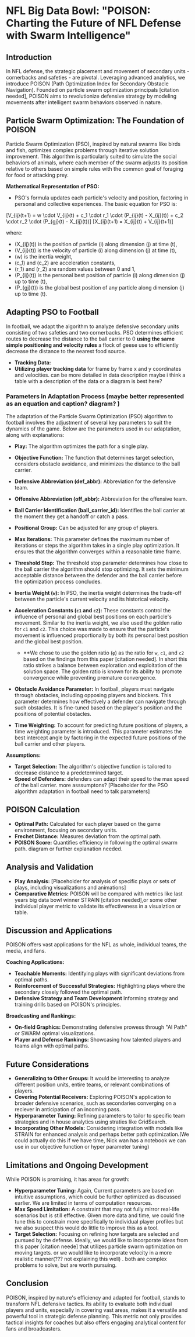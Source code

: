 # NFL Big Data Bowl: "POISON: Charting the Future of NFL Defense with Swarm Intelligence"

## Introduction
In NFL defense, the strategic placement and movement of secondary units - cornerbacks and safeties - are pivotal. Leveraging advanced analytics, we introduce POISON (Path Optimization Index for Secondary Obstacle Navigation). Founded on particle swarm optimization principals [citation needed], POISON aims to revolutionize defensive strategy by modeling movements after intelligent swarm behaviors observed in nature.

## Particle Swarm Optimization: The Foundation of POISON
Particle Swarm Optimization (PSO), inspired by natural swarms like birds and fish, optimizes complex problems through iterative solution improvement. This algorithm is particularly suited to simulate the social behaviors of animals, where each member of the swarm adjusts its position relative to others based on simple rules with the common goal of foraging for food or attacking prey.

**Mathematical Representation of PSO:**
- PSO's formula updates each particle's velocity and position, factoring in personal and collective experiences. The basic equation for PSO is:

\[V_{ij}(t+1) = w \cdot V_{ij}(t) + c_1 \cdot r_1 \cdot (P_{ij}(t) - X_{ij}(t)) + c_2 \cdot r_2 \cdot (P_{gj}(t) - X_{ij}(t))\]
\[X_{ij}(t+1) = X_{ij}(t) + V_{ij}(t+1)\]

where:
- \(X_{ij}(t)\) is the position of particle \(i\) along dimension \(j\) at time \(t\),
- \(V_{ij}(t)\) is the velocity of particle \(i\) along dimension \(j\) at time \(t\),
- \(w\) is the inertia weight,
- \(c_1\) and \(c_2\) are acceleration constants,
- \(r_1\) and \(r_2\) are random values between 0 and 1,
- \(P_{ij}(t)\) is the personal best position of particle \(i\) along dimension \(j\) up to time \(t\),
- \(P_{gj}(t)\) is the global best position of any particle along dimension \(j\) up to time \(t\).


## Adapting PSO to Football
In football, we adapt the algorithm to analyze defensive secondary units consisting of two safeties and two cornerbacks. PSO determines efficient routes to decrease the distance to the ball carrier to 0 **using the same simple positioning and velocity rules** a flock of geese use to efficiently decrease the distance to the nearest food source. 
- **Tracking Data:** 
- **Utilizing player tracking data** for frame by frame x and y coordinates and velocities. can be more detailed in data description maybe i think a table with a description of the data or a diagram is best here? 

### Parameters in Adaptation Process (maybe better represented as an equation and caption? diagram? )
The adaptation of the Particle Swarm Optimization (PSO) algorithm to football involves the adjustment of several key parameters to suit the dynamics of the game. Below are the parameters used in our adaptation, along with explanations:

- **Play:** The algorithm optimizes the path for a single play.

- **Objective Function:** The function that determines target selection, considers obstacle avoidance, and minimizes the distance to the ball carrier.
  
- **Defensive Abbreviation (def_abbr):** Abbreviation for the defensive team.

- **Offensive Abbreviation (off_abbr):** Abbreviation for the offensive team.

- **Ball Carrier Identification (ball_carrier_id):** Identifies the ball carrier at the moment they get a handoff or catch a pass.

- **Positional Group:** Can be adjusted for any group of players.

- **Max Iterations:** This parameter defines the maximum number of iterations or steps the algorithm takes in a single play optimization. It ensures that the algorithm converges within a reasonable time frame.

- **Threshold Stop:** The threshold stop parameter determines how close to the ball carrier the algorithm should stop optimizing. It sets the minimum acceptable distance between the defender and the ball carrier before the optimization process concludes.

- **Inertia Weight (`w`):** In PSO, the inertia weight determines the trade-off between the particle's current velocity and its historical velocity.

- **Acceleration Constants (`c1` and `c2`):** These constants control the influence of personal and global best positions on each particle's movement. Similar to the inertia weight, we also used the golden ratio for `c1` and `c2`. This choice was made to ensure that the particle's movement is influenced proportionally by both its personal best position and the global best position.
  - **We chose to use the golden ratio (`φ`) as the ratio for `w`, `c1`, and `c2` based on the findings from this paper [citation needed]. In short this ratio strikes a balance between exploration and exploitation of the solution space. The golden ratio is known for its ability to promote convergence while preventing premature convergence.

- **Obstacle Avoidance Parameter:** In football, players must navigate through obstacles, including opposing players and blockers. This parameter determines how effectively a defender can navigate through such obstacles. It is fine-tuned based on the player's position and the positions of potential obstacles.

- **Time Weighting:** To account for predicting future positions of players, a time weighting parameter is introduced. This parameter estimates the best intercept angle by factoring in the expected future positions of the ball carrier and other players.

**Assumptions:**
- **Target Selection:** The algorithm's objective function is tailored to decrease distance to a predetermined target.  
- **Speed of Defenders:** defenders can adapt their speed to the max speed of the ball carrier.
more asssumptons? 
\[Placeholder for the PSO algorithm adaptation in football need to talk parameters]

## POISON Calculation
- **Optimal Path:** Calculated for each player based on the game environment, focusing on secondary units.
- **Frechet Distance:** Measures deviation from the optimal path.
- **POISON Score:** Quantifies efficiency in following the optimal swarm path.
diagram or further explanation needed. 

## Analysis and Validation
- **Play Analysis:** [Placeholder for analysis of specific plays or sets of plays, including visualizations and animations]
- **Comparative Metrics:** POISON will be compared with metrics like last years big data bowl winner STRAIN [citation needed],or some other individual player metric to validate its effectiveness in a visualztion or table. 

## Discussion and Applications
POISON offers vast applications for the NFL as whole, individual teams, the media, and fans.

**Coaching Applications:**
- **Teachable Moments:** Identifying plays with significant deviations from optimal paths.
- **Reinforcement of Successful Strategies:** Highlighting plays where the secondary closely followed the optimal path.
- **Defensive Strategy and Team Development** Informing strategy and training drills based on POISON's principles.

**Broadcasting and Rankings:**
- **On-field Graphics:** Demonstrating defensive prowess through "AI Path" or SWARM optimal visualizations.
- **Player and Defense Rankings:** Showcasing how talented players and teams align with optimal paths.

## Future Considerations
- **Generalizing to Other Groups:** It would be interesting to analyze different position units, entire teams, or relevant combinations of players. 
- **Covering Potential Receivers:** Exploring POISON's application to broader defensive scenarios, such as secondaries converging on a reciever in anticipation of an incoming pass.
- **Hyperparameter Tuning:** Refining parameters to tailor to specific team strategies and in house analytics using straties like GridSearch.
- **Incorporating Other Models:** Considering integration with models like STRAIN for enhanced analysis and perhaps better path optimization.(We could actually do this if we have time, Nick wan has a notebook we can use in our objective function or hyper parameter tuning)

## Limitations and Ongoing Development
While POISON is promising, it has areas for growth:

- **Hyperparameter Tuning:** Again, Current parameters are based on intuitive assumptions, which could be further optimized as discussed earlier. We are limited in terms of computation resources.  
- **Max Speed Limitation:** A constraint that may not fully mirror real-life scenarios but is still effective. Given more data and time, we could fine tune this to constrain more specifically to individual player profiles but we also suspect this would do little to improve this as a tool. 
- **Target Selection:** Focusing on refining how targets are selected and pursued by the defense. Ideally, we would like to incorporate ideas from this paper [citation neede] that utilizes particle swarm optimization on moving targets. or we would like to incorporate velocity in a more realistic manner(??? not explaining this well) . both are complex problems to solve, but are worth pursuing.  

## Conclusion
POISON, inspired by nature's efficiency and adapted for football, stands to transform NFL defensive tactics. Its ability to evaluate both individual players and units, especially in covering vast areas, makes it a versatile and powerful tool in strategic defense planning. This metric not only provides tactical insights for coaches but also offers engaging analytical content for fans and broadcasters.
